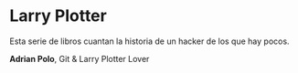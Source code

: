 # Larry Plotter

Esta serie de libros cuantan la historia de un hacker de los que hay pocos. 


**Adrian Polo**, Git & Larry Plotter Lover

